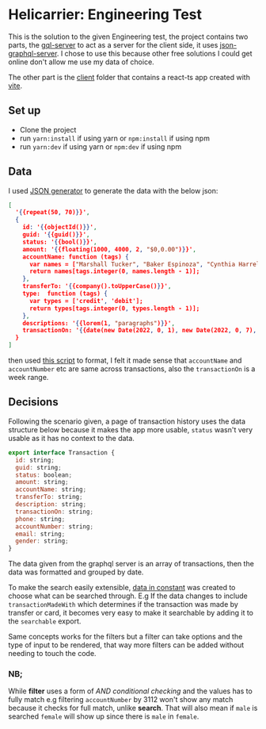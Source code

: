 # Helicarrier: Engineering Test

This is the solution to the given Engineering test, the project contains two parts, the [gql-server](gql-server) to act as a server for the client side, it uses [json-graphql-server](https://www.npmjs.com/package/json-graphql-server). I chose to use this because other free solutions I could get online don't allow me use my data of choice.

The other part is the [client](client/) folder that contains a react-ts app created with [vite](https://vitejs.dev/).

## Set up
  * Clone the project
  * run `yarn:install` if using yarn or `npm:install` if using npm
  * run `yarn:dev` if using yarn or `npm:dev` if using npm

## Data

I used [JSON generator](https://json-generator.com/) to generate the data with the below json:

```json
[
  '{{repeat(50, 70)}}',
  {
    id: '{{objectId()}}',
    guid: '{{guid()}}',
    status: '{{bool()}}',
    amount: '{{floating(1000, 4000, 2, "$0,0.00")}}',
    accountName: function (tags) {
      var names = ["Marshall Tucker", "Baker Espinoza", "Cynthia Harrell", "Tyson Wells", "Evangeline Ortega", "Desiree Watkins"];
      return names[tags.integer(0, names.length - 1)];
    },
    transferTo: '{{company().toUpperCase()}}',
    type:  function (tags) {
      var types = ['credit', 'debit'];
      return types[tags.integer(0, types.length - 1)];
    },
    descriptions: '{{lorem(1, "paragraphs")}}',
    transactionOn: '{{date(new Date(2022, 0, 1), new Date(2022, 0, 7), "YYYY-MM-ddThh:mm:ss Z")}}'
  }
]
```
then used [this script](gql-server/script.js) to format, I felt it made sense that `accountName` and `accountNumber` etc are same across transactions, also the `transactionOn` is a week range.


## Decisions

Following the scenario given, a page of transaction history uses the data structure below because it makes the app more usable, `status` wasn't very usable as it has no context to the data.

```js
export interface Transaction {
  id: string;
  guid: string;
  status: boolean;
  amount: string;
  accountName: string;
  transferTo: string;
  description: string;
  transactionOn: string;
  phone: string;
  accountNumber: string;
  email: string;
  gender: string;
}
```

The data given from the graphql server is an array of transactions, then the data was formatted and grouped by date.

To make the search easily extensible, [data in constant](client/src/utils/constant.ts) was created to choose what can be searched through. E.g If the data changes to include `transactionMadeWith` which determines if the transaction was made by transfer or card, it becomes very easy to make it searchable by adding it to the `searchable` export.

Same concepts works for the filters but a filter can take options and the type of input to be rendered, that way more filters can be added without needing to touch the code.

### NB;

While **filter** uses a form of *AND conditional checking* and the values has to fully match e.g filtering `accountNumber` by 3112 won't show any match because it checks for full match, unlike **search**. That will also mean if ``male`` is searched ``female`` will show up since there is ``male`` in ``female``.